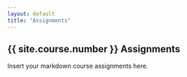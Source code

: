 ```yaml
---
layout: default
title: "Assignments"
---
```


## {{ site.course.number }} Assignments

Insert your markdown course assignments here.

